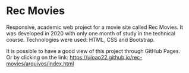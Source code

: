 # Rec Movies
Responsive, academic web project for a movie site called Rec Movies. It was developed in 2020 with only one month of study in the technical course. Technologies were used: HTML, CSS and Bootstrap.

It is possible to have a good view of this project through GitHub Pages. </br>
Or by clicking on the link: https://ujoao22.github.io/rec-movies/arquivos/index.html
